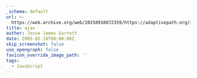 ```yaml
---
_schema: default
url: >-
  https://web.archive.org/web/20150910072359/https://adaptivepath.org/ideas/ajax-new-approach-web-applications/
title: ajax
author: Jesse James Garrett
date: 2005-02-18T00:00:00Z
skip_screenshot: false
use_opengraph: false
favicon_override_image_path: ''
tags:
  - JavaScript
---
```

